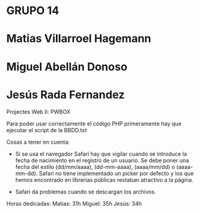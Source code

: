 # GRUPO 14
# Matias Villarroel Hagemann
# Miguel Abellán Donoso
# Jesús Rada Fernandez

Projectes Web II: PWBOX

Para poder usar correctamente el código PHP primeramente hay que ejecutar el script de la BBDD.txt

Cosas a tener en cuenta: 
  - Si se usa el navegador Safari hay que vigilar cuando se introduce la fecha de nacimiento en el registro de un usuario. 
    Se debe poner una fecha del estilo (dd/mm/aaaa), (dd-mm-aaaa), (aaaa/mm/dd) o (aaaa-mm-dd). Safari no tiene implementado
    un picker por defecto y los que hemos encontrado en librerias públicas restaban atractivo a la página.
   
  - Safari da problemas cuando se descargan los archivos.

Horas dedicadas: 
   Matias: 31h
   Miguel: 35h
   Jesús: 34h
